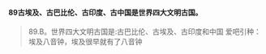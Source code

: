 #### 89古埃及、古巴比伦、古印度、古中国是世界四大文明古国。
>   89.B。世界四大文明古国是:古巴比伦、古埃及、古印度和中国
>   爱吧引种：埃及八音钟，埃及很早就有了八音钟



















